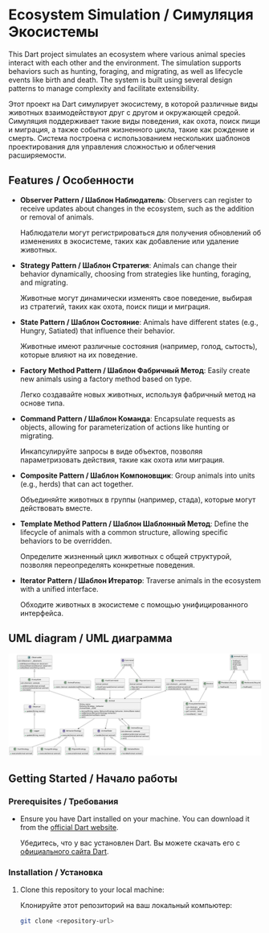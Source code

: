# Ecosystem Simulation / Симуляция Экосистемы

This Dart project simulates an ecosystem where various animal species interact with each other and the environment. The simulation supports behaviors such as hunting, foraging, and migrating, as well as lifecycle events like birth and death. The system is built using several design patterns to manage complexity and facilitate extensibility.

Этот проект на Dart симулирует экосистему, в которой различные виды животных взаимодействуют друг с другом и окружающей средой. Симуляция поддерживает такие виды поведения, как охота, поиск пищи и миграция, а также события жизненного цикла, такие как рождение и смерть. Система построена с использованием нескольких шаблонов проектирования для управления сложностью и облегчения расширяемости.

## Features / Особенности

- **Observer Pattern / Шаблон Наблюдатель**: Observers can register to receive updates about changes in the ecosystem, such as the addition or removal of animals.
  
  Наблюдатели могут регистрироваться для получения обновлений об изменениях в экосистеме, таких как добавление или удаление животных.

- **Strategy Pattern / Шаблон Стратегия**: Animals can change their behavior dynamically, choosing from strategies like hunting, foraging, and migrating.
  
  Животные могут динамически изменять свое поведение, выбирая из стратегий, таких как охота, поиск пищи и миграция.

- **State Pattern / Шаблон Состояние**: Animals have different states (e.g., Hungry, Satiated) that influence their behavior.
  
  Животные имеют различные состояния (например, голод, сытость), которые влияют на их поведение.

- **Factory Method Pattern / Шаблон Фабричный Метод**: Easily create new animals using a factory method based on type.
  
  Легко создавайте новых животных, используя фабричный метод на основе типа.

- **Command Pattern / Шаблон Команда**: Encapsulate requests as objects, allowing for parameterization of actions like hunting or migrating.
  
  Инкапсулируйте запросы в виде объектов, позволяя параметризовать действия, такие как охота или миграция.

- **Composite Pattern / Шаблон Компоновщик**: Group animals into units (e.g., herds) that can act together.
  
  Объединяйте животных в группы (например, стада), которые могут действовать вместе.

- **Template Method Pattern / Шаблон Шаблонный Метод**: Define the lifecycle of animals with a common structure, allowing specific behaviors to be overridden.
  
  Определите жизненный цикл животных с общей структурой, позволяя переопределять конкретные поведения.

- **Iterator Pattern / Шаблон Итератор**: Traverse animals in the ecosystem with a unified interface.
  
  Обходите животных в экосистеме с помощью унифицированного интерфейса.

## UML diagram / UML диаграмма

![UML diagram](uml.png)

## Getting Started / Начало работы

### Prerequisites / Требования

- Ensure you have Dart installed on your machine. You can download it from the [official Dart website](https://dart.dev/get-dart).
  
  Убедитесь, что у вас установлен Dart. Вы можете скачать его с [официального сайта Dart](https://dart.dev/get-dart).

### Installation / Установка

1. Clone this repository to your local machine:
   
   Клонируйте этот репозиторий на ваш локальный компьютер:

   ```bash
   git clone <repository-url>